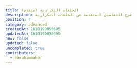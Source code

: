 ```yaml
---
title: الحلقات التكرارية (متقدم)
description: شرح التفاصيل المتقدمة عن الحلقات التكرارية
position: 4
category: advanced
createdAt: 1610199050695
updatedAt: 1610199050695
new: false
updated: false
uncompleted: true
contributors:
  - ebrahimmaher
---
```


<!-- ## ForEach (uses function closures so students must have knowledge about closures) -->


<!-- ## Do ... While -->
